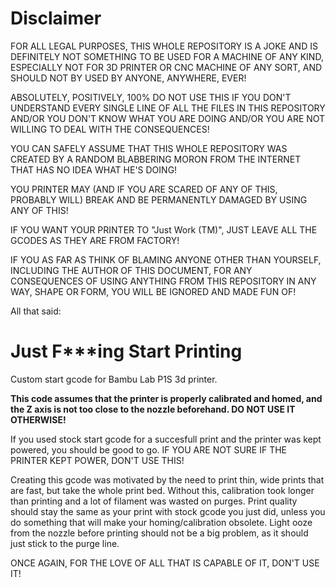 # Disclaimer

FOR ALL LEGAL PURPOSES, THIS WHOLE REPOSITORY IS A JOKE AND IS DEFINITELY NOT SOMETHING TO BE USED FOR A MACHINE OF ANY KIND, ESPECIALLY NOT FOR 3D PRINTER OR CNC MACHINE OF ANY SORT, AND SHOULD NOT BY USED BY ANYONE, ANYWHERE, EVER!

ABSOLUTELY, POSITIVELY, 100% DO NOT USE THIS IF YOU DON'T UNDERSTAND EVERY SINGLE LINE OF ALL THE FILES IN THIS REPOSITORY AND/OR YOU DON'T KNOW WHAT YOU ARE DOING AND/OR YOU ARE NOT WILLING TO DEAL WITH THE CONSEQUENCES!

YOU CAN SAFELY ASSUME THAT THIS WHOLE REPOSITORY WAS CREATED BY A RANDOM BLABBERING MORON FROM THE INTERNET THAT HAS NO IDEA WHAT HE'S DOING!

YOU PRINTER MAY (AND IF YOU ARE SCARED OF ANY OF THIS, PROBABLY WILL) BREAK AND BE PERMANENTLY DAMAGED BY USING ANY OF THIS!

IF YOU WANT YOUR PRINTER TO "Just Work (TM)", JUST LEAVE ALL THE GCODES AS THEY ARE FROM FACTORY!

IF YOU AS FAR AS THINK OF BLAMING ANYONE OTHER THAN YOURSELF, INCLUDING THE AUTHOR OF THIS DOCUMENT, FOR ANY CONSEQUENCES OF USING ANYTHING FROM THIS REPOSITORY IN ANY WAY, SHAPE OR FORM, YOU WILL BE IGNORED AND MADE FUN OF!

All that said:

# Just F***ing Start Printing
Custom start gcode for Bambu Lab P1S 3d printer.

**This code assumes that the printer is properly calibrated and homed, and the Z axis is not too close to the nozzle beforehand. DO NOT USE IT OTHERWISE!**

If you used stock start gcode for a succesfull print and the printer was kept powered, you should be good to go. IF YOU ARE NOT SURE IF THE PRINTER KEPT POWER, DON'T USE THIS!

Creating this gcode was motivated by the need to print thin, wide prints that are fast, but take the whole print bed.
Without this, calibration took longer than printing and a lot of filament was wasted on purges.
Print quality should stay the same as your print with stock gcode you just did, unless you do something that will make your homing/calibration obsolete.
Light ooze from the nozzle before printing should not be a big problem, as it should just stick to the purge line.

ONCE AGAIN, FOR THE LOVE OF ALL THAT IS CAPABLE OF IT, DON'T USE IT!
